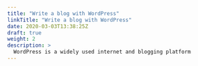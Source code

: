```yaml
---
title: "Write a blog with WordPress"
linkTitle: "Write a blog with WordPress"
date: 2020-03-03T13:38:25Z
draft: true
weight: 2
description: >
  WordPress is a widely used internet and blogging platform
---
```


